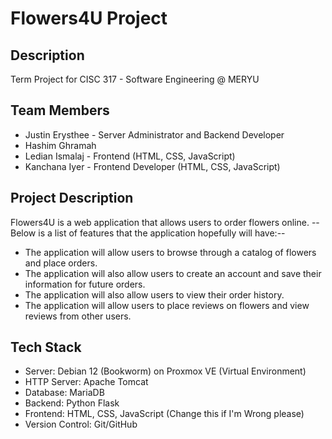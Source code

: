 # Flowers4U Project

## Description
Term Project for CISC 317 - Software Engineering @ MERYU

## Team Members
- Justin Erysthee - Server Administrator and Backend Developer
- Hashim Ghramah
- Ledian Ismalaj - Frontend (HTML, CSS, JavaScript)
- Kanchana Iyer - Frontend Developer (HTML, CSS, JavaScript)

## Project Description
Flowers4U is a web application that allows users to order flowers online. 
--Below is a list of features that the application hopefully will have:--  
- The application will allow users to browse through a catalog of flowers and place orders. 
- The application will also allow users to create an account and save their information for future orders.  
- The application will also allow users to view their order history.
- The application will allow users to place reviews on flowers and view reviews from other users.

## Tech Stack
- Server: Debian 12 (Bookworm) on Proxmox VE (Virtual Environment)
- HTTP Server: Apache Tomcat
- Database: MariaDB
- Backend: Python Flask
- Frontend: HTML, CSS, JavaScript (Change this if I'm Wrong please)
- Version Control: Git/GitHub

